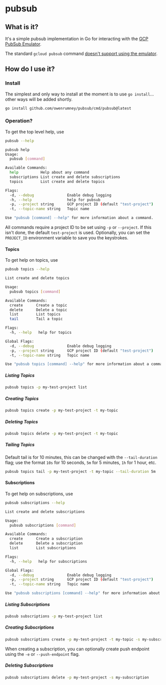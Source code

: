 # pubsub

## What is it?

It's a simple pubsub implementation in Go for interacting with the [GCP PubSub Emulator](https://cloud.google.com/sdk/gcloud/reference/beta/emulators/pubsub).

The standard `gcloud pubsub` command [doesn't support using the emulator](https://cloud.google.com/pubsub/docs/emulator?authuser=2#using_the_emulator).

## How do I use it?

### Install

The simplest and only way to install at the moment is to use `go install`... other ways will be added shortly.

```bash
go install github.com/owenrumney/pubsub/cmd/pubsub@latest
```

### Operation?

To get the top level help, use

```bash
pubsub --help

pubsub help
Usage:
  pubsub [command]

Available Commands:
  help          Help about any command
  subscriptions List create and delete subscriptions
  topics        List create and delete topics

Flags:
  -d, --debug               Enable debug logging
  -h, --help                help for pubsub
  -p, --project string      GCP project ID (default "test-project")
  -t, --topic-name string   Topic name

Use "pubsub [command] --help" for more information about a command.
```

All commands require a project ID to be set using `-p` or `--project`. If this isn't done, the default `test-project` is used. Optionally, you can set the `PROJECT_ID` environment variable to save you the keystrokes.

#### Topics

To get help on topics, use

```bash
pubsub topics --help

List create and delete topics

Usage:
  pubsub topics [command]

Available Commands:
  create      Create a topic
  delete      Delete a topic
  list        List topics
  tail        Tail a topic

Flags:
  -h, --help   help for topics

Global Flags:
  -d, --debug               Enable debug logging
  -p, --project string      GCP project ID (default "test-project")
  -t, --topic-name string   Topic name

Use "pubsub topics [command] --help" for more information about a command.

```

##### Listing Topics

```bash
pubsub topics -p my-test-project list
```

##### Creating Topics

```bash
pubsub topics create -p my-test-project -t my-topic
```

##### Deleting Topics

```bash
pubsub topics delete -p my-test-project -t my-topic
```

##### Tailing Topics

Default tail is for 10 minutes, this can be changed with the `--tail-duration` flag; use the format `10s` for 10 seconds, `5m` for 5 minutes, `1h` for 1 hour, etc.

```bash
pubsub topics tail -p my-test-project -t my-topic --tail-duration 5m
```

#### Subscriptions

To get help on subscriptions, use

```bash
pubsub subscriptions --help

List create and delete subscriptions

Usage:
  pubsub subscriptions [command]

Available Commands:
  create      Create a subscription
  delete      Delete a subscription
  list        List subscriptions

Flags:
  -h, --help   help for subscriptions

Global Flags:
  -d, --debug               Enable debug logging
  -p, --project string      GCP project ID (default "test-project")
  -t, --topic-name string   Topic name

Use "pubsub subscriptions [command] --help" for more information about a command.
```

##### Listing Subscriptions

```bash
pubsub subscriptions -p my-test-project list
```

##### Creating Subscriptions

```bash
pubsub subscriptions create -p my-test-project -t my-topic -s my-subscription
```

When creating a subscription, you can optionally create push endpoint using the `-e` or `--push-endpoint` flag.

##### Deleting Subscriptions

```bash
pubsub subscriptions delete -p my-test-project -s my-subscription
```
